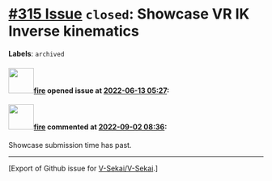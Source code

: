 # [\#315 Issue](https://github.com/V-Sekai/V-Sekai/issues/315) `closed`: Showcase VR IK Inverse kinematics
**Labels**: `archived`


#### <img src="https://avatars.githubusercontent.com/u/32321?u=c2e06a3d2b49a467aa907e54aa259516440267cc&v=4" width="50">[fire](https://github.com/fire) opened issue at [2022-06-13 05:27](https://github.com/V-Sekai/V-Sekai/issues/315):



#### <img src="https://avatars.githubusercontent.com/u/32321?u=c2e06a3d2b49a467aa907e54aa259516440267cc&v=4" width="50">[fire](https://github.com/fire) commented at [2022-09-02 08:36](https://github.com/V-Sekai/V-Sekai/issues/315#issuecomment-1235229586):

Showcase submission time has past.


-------------------------------------------------------------------------------



[Export of Github issue for [V-Sekai/V-Sekai](https://github.com/V-Sekai/V-Sekai).]
